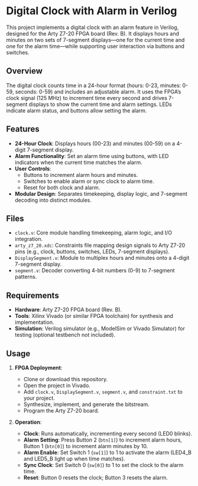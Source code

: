 # Digital Clock with Alarm in Verilog

This project implements a digital clock with an alarm feature in Verilog, designed for the Arty Z7-20 FPGA board (Rev. B). It displays hours and minutes on two sets of 7-segment displays—one for the current time and one for the alarm time—while supporting user interaction via buttons and switches.

## Overview

The digital clock counts time in a 24-hour format (hours: 0-23, minutes: 0-59, seconds: 0-59) and includes an adjustable alarm. It uses the FPGA’s clock signal (125 MHz) to increment time every second and drives 7-segment displays to show the current time and alarm settings. LEDs indicate alarm status, and buttons allow setting the alarm.

## Features

- **24-Hour Clock**: Displays hours (00-23) and minutes (00-59) on a 4-digit 7-segment display.
- **Alarm Functionality**: Set an alarm time using buttons, with LED indicators when the current time matches the alarm.
- **User Controls**:
  - Buttons to increment alarm hours and minutes.
  - Switches to enable alarm or sync clock to alarm time.
  - Reset for both clock and alarm.
- **Modular Design**: Separates timekeeping, display logic, and 7-segment decoding into distinct modules.

## Files

- `clock.v`: Core module handling timekeeping, alarm logic, and I/O integration.
- `arty_z7_20.xdc`: Constraints file mapping design signals to Arty Z7-20 pins (e.g., clock, buttons, switches, LEDs, 7-segment displays).
- `DisplaySegment.v`: Module to multiplex hours and minutes onto a 4-digit 7-segment display.
- `segment.v`: Decoder converting 4-bit numbers (0-9) to 7-segment patterns.

## Requirements

- **Hardware**: Arty Z7-20 FPGA board (Rev. B).
- **Tools**: Xilinx Vivado (or similar FPGA toolchain) for synthesis and implementation.
- **Simulation**: Verilog simulator (e.g., ModelSim or Vivado Simulator) for testing (optional testbench not included).


## Usage

1. **FPGA Deployment**:
   - Clone or download this repository.
   - Open the project in Vivado.
   - Add `clock.v`, `DisplaySegment.v`, `segment.v`, and `constraint.txt` to your project.
   - Synthesize, implement, and generate the bitstream.
   - Program the Arty Z7-20 board.

2. **Operation**:
   - **Clock**: Runs automatically, incrementing every second (LED0 blinks).
   - **Alarm Setting**: Press Button 2 (`btn[1]`) to increment alarm hours, Button 1 (`btn[0]`) to increment alarm minutes by 10.
   - **Alarm Enable**: Set Switch 1 (`sw[1]`) to 1 to activate the alarm (LED4_B and LED5_B light up when time matches).
   - **Sync Clock**: Set Switch 0 (`sw[0]`) to 1 to set the clock to the alarm time.
   - **Reset**: Button 0 resets the clock; Button 3 resets the alarm.
